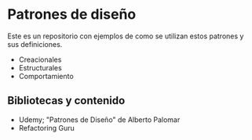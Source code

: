 # Patrones de diseño
Este es un repositorio con ejemplos de como se utilizan estos patrones y sus definiciones.

- Creacionales
- Estructurales
- Comportamiento

## Bibliotecas y contenido
+ Udemy; "Patrones de Diseño" de Alberto Palomar
+ Refactoring Guru
